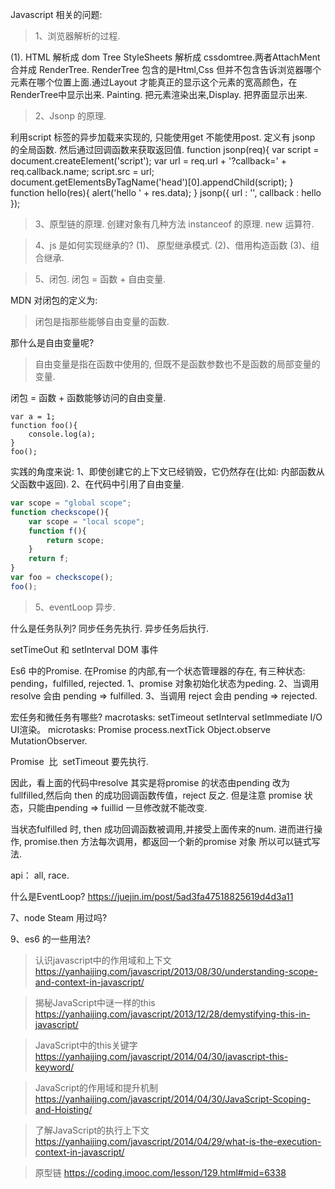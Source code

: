 Javascript 相关的问题:

> 1、浏览器解析的过程.

 (1). HTML 解析成 dom Tree StyleSheets 解析成 cssdomtree.两者AttachMent 合并成 RenderTree. RenderTree 包含的是Html,Css 但并不包含告诉浏览器哪个元素在哪个位置上面.通过Layout 才能真正的显示这个元素的宽高颜色，在RenderTree中显示出来.
Painting. 把元素渲染出来,Display. 把界面显示出来.


> 2、Jsonp 的原理.

利用script 标签的异步加载来实现的, 只能使用get 不能使用post.
定义有 jsonp 的全局函数. 然后通过回调函数来获取返回值.
function jsonp(req){
    var script = document.createElement('script');
    var url = req.url + '?callback=' + req.callback.name;
    script.src = url;
    document.getElementsByTagName('head')[0].appendChild(script); 
}
function hello(res){
    alert('hello ' + res.data);
}
jsonp({
    url : '',
    callback : hello 
});

> 3、原型链的原理.
创建对象有几种方法
instanceof 的原理.
new 运算符.

> 4、js 是如何实现继承的?
(1)、 原型继承模式.
(2)、借用构造函数
(3)、组合继承.

> 5、闭包.
闭包 = 函数 + 自由变量.

MDN 对闭包的定义为:

> 闭包是指那些能够自由变量的函数.

那什么是自由变量呢?

> 自由变量是指在函数中使用的, 但既不是函数参数也不是函数的局部变量的变量.

闭包 = 函数 + 函数能够访问的自由变量.

```
var a = 1;
function foo(){
	console.log(a);
}
foo();
```
实践的角度来说:
1、即使创建它的上下文已经销毁，它仍然存在(比如: 内部函数从父函数中返回).
2、在代码中引用了自由变量.
```js
var scope = "global scope";
function checkscope(){
    var scope = "local scope";
    function f(){
        return scope;
    }
    return f;
}
var foo = checkscope();
foo();
```

> 5、eventLoop 异步.

什么是任务队列?
同步任务先执行.
异步任务后执行.

setTimeOut 和 setInterval
DOM 事件

Es6 中的Promise.
在Promise 的内部,有一个状态管理器的存在, 有三种状态: pending，fulfilled, rejected.
1、promise 对象初始化状态为peding.
2、当调用 resolve 会由 pending => fulfilled.
3、当调用 reject 会由 pending => rejected.

宏任务和微任务有哪些?
macrotasks: setTimeout setInterval setImmediate I/O UI渲染。
microtasks: Promise process.nextTick Object.observe MutationObserver.

Promise  比  setTimeout 要先执行.

因此，看上面的代码中resolve 其实是将promise 的状态由pending 改为 fullfilled,然后向
then 的成功回调函数传值，reject 反之. 但是注意 promise 状态，只能由pending => fuillid
一旦修改就不能改变.

当状态fulfilled 时, then 成功回调函数被调用,并接受上面传来的num. 进而进行操作,
promise.then 方法每次调用，都返回一个新的promise 对象 所以可以链式写法.

api：
all, race.

什么是EventLoop?
https://juejin.im/post/5ad3fa47518825619d4d3a11

7、node Steam 用过吗?

9、es6 的一些用法?

> 认识javascript中的作用域和上下文
https://yanhaijing.com/javascript/2013/08/30/understanding-scope-and-context-in-javascript/

> 揭秘JavaScript中谜一样的this
https://yanhaijing.com/javascript/2013/12/28/demystifying-this-in-javascript/

> JavaScript中的this关键字
https://yanhaijing.com/javascript/2014/04/30/javascript-this-keyword/


> JavaScript的作用域和提升机制
https://yanhaijing.com/javascript/2014/04/30/JavaScript-Scoping-and-Hoisting/

> 了解JavaScript的执行上下文
https://yanhaijing.com/javascript/2014/04/29/what-is-the-execution-context-in-javascript/

> 原型链
https://coding.imooc.com/lesson/129.html#mid=6338